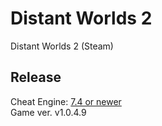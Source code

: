 # Distant Worlds 2

Distant Worlds 2 (Steam)

## Release

Cheat Engine: [7.4 or newer](https://github.com/cheat-engine/cheat-engine/releases)  
Game ver. v1.0.4.9
